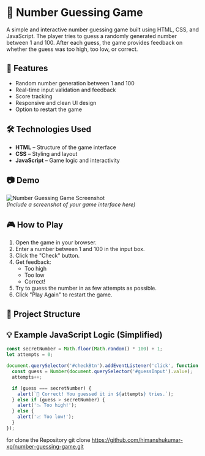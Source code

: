 # 🎯 Number Guessing Game

A simple and interactive number guessing game built using HTML, CSS, and JavaScript. The player tries to guess a randomly generated number between 1 and 100. After each guess, the game provides feedback on whether the guess was too high, too low, or correct.

## 🚀 Features

- Random number generation between 1 and 100
- Real-time input validation and feedback
- Score tracking
- Responsive and clean UI design
- Option to restart the game

## 🛠️ Technologies Used

- **HTML** – Structure of the game interface
- **CSS** – Styling and layout
- **JavaScript** – Game logic and interactivity

## 📷 Demo

![Number Guessing Game Screenshot](screenshot.png)  
*(Include a screenshot of your game interface here)*

## 🎮 How to Play

1. Open the game in your browser.
2. Enter a number between 1 and 100 in the input box.
3. Click the "Check" button.
4. Get feedback:  
   - Too high  
   - Too low  
   - Correct!
5. Try to guess the number in as few attempts as possible.
6. Click "Play Again" to restart the game.

## 📂 Project Structure

## 💡 Example JavaScript Logic (Simplified)

```javascript
const secretNumber = Math.floor(Math.random() * 100) + 1;
let attempts = 0;

document.querySelector('#checkBtn').addEventListener('click', function () {
  const guess = Number(document.querySelector('#guessInput').value);
  attempts++;

  if (guess === secretNumber) {
    alert(`🎉 Correct! You guessed it in ${attempts} tries.`);
  } else if (guess > secretNumber) {
    alert('📉 Too high!');
  } else {
    alert('📈 Too low!');
  }
});
```
for clone the Repository
git clone https://github.com/himanshukumar-xp/number-guessing-game.git




